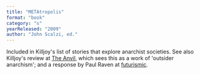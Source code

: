 ```yaml
---
title: "METAtropolis"
format: "book"
category: "s"
yearReleased: "2009"
author: "John Scalzi, ed."
---
```

Included in  Killjoy's list of stories that explore anarchist  societies. See also Killjoy's review at <a href="http://theanvilreview.org/print/outsider_anarchism/">The Anvil</a>,  which sees this as a work of 'outsider anarchism'; and a response by Paul Raven  at  <a href="http://futurismic.com/2010/07/27/metatropolis-as-an-outsider-anarchist-text/"> futurismic</a>.
